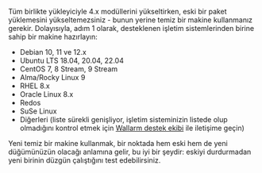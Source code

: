 Tüm birlikte yükleyiciyle 4.x modüllerini yükseltirken, eski bir paket yüklemesini yükseltemezsiniz - bunun yerine temiz bir makine kullanmanız gerekir. Dolayısıyla, adım 1 olarak, desteklenen işletim sistemlerinden birine sahip bir makine hazırlayın:

* Debian 10, 11 ve 12.x
* Ubuntu LTS 18.04, 20.04, 22.04
* CentOS 7, 8 Stream, 9 Stream
* Alma/Rocky Linux 9
* RHEL 8.x
* Oracle Linux 8.x
* Redos
* SuSe Linux
* Diğerleri (liste sürekli genişliyor, işletim sisteminizin listede olup olmadığını kontrol etmek için [Wallarm destek ekibi](mailto:support@wallarm.com) ile iletişime geçin)

Yeni temiz bir makine kullanmak, bir noktada hem eski hem de yeni düğümünüzün olacağı anlamına gelir, bu iyi bir şeydir: eskiyi durdurmadan yeni birinin düzgün çalıştığını test edebilirsiniz.